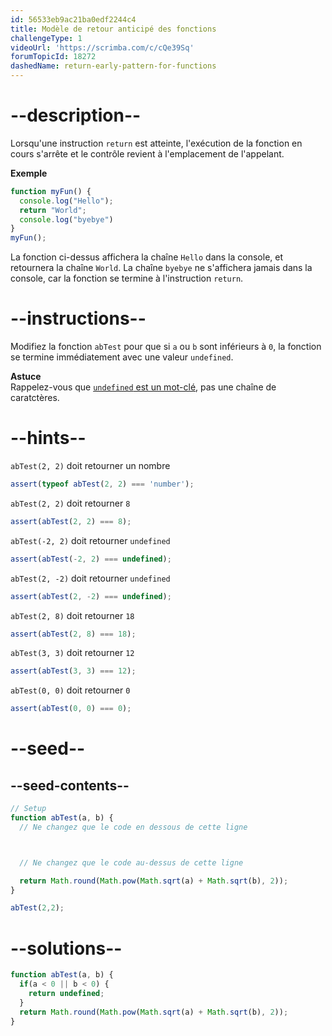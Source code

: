 ```yaml
---
id: 56533eb9ac21ba0edf2244c4
title: Modèle de retour anticipé des fonctions
challengeType: 1
videoUrl: 'https://scrimba.com/c/cQe39Sq'
forumTopicId: 18272
dashedName: return-early-pattern-for-functions
---
```


# --description--

Lorsqu'une instruction `return` est atteinte, l'exécution de la fonction en cours s'arrête et le contrôle revient à l'emplacement de l'appelant.

**Exemple**

```js
function myFun() {
  console.log("Hello");
  return "World";
  console.log("byebye")
}
myFun();
```

La fonction ci-dessus affichera la chaîne `Hello` dans la console, et retournera la chaîne `World`. La chaîne `byebye` ne s'affichera jamais dans la console, car la fonction se termine à l'instruction `return`.

# --instructions--

Modifiez la fonction `abTest` pour que si `a` ou `b` sont inférieurs à `0`, la fonction se termine immédiatement avec une valeur `undefined`.

**Astuce**  
Rappelez-vous que [`undefined` est un mot-clé](https://www.freecodecamp.org/learn/javascript-algorithms-and-data-structures/basic-javascript/understanding-uninitialized-variables), pas une chaîne de caratctères.

# --hints--

`abTest(2, 2)` doit retourner un nombre

```js
assert(typeof abTest(2, 2) === 'number');
```

`abTest(2, 2)` doit retourner `8`

```js
assert(abTest(2, 2) === 8);
```

`abTest(-2, 2)` doit retourner `undefined`

```js
assert(abTest(-2, 2) === undefined);
```

`abTest(2, -2)` doit retourner `undefined`

```js
assert(abTest(2, -2) === undefined);
```

`abTest(2, 8)` doit retourner `18`

```js
assert(abTest(2, 8) === 18);
```

`abTest(3, 3)` doit retourner `12`

```js
assert(abTest(3, 3) === 12);
```

`abTest(0, 0)` doit retourner `0`

```js
assert(abTest(0, 0) === 0);
```

# --seed--

## --seed-contents--

```js
// Setup
function abTest(a, b) {
  // Ne changez que le code en dessous de cette ligne



  // Ne changez que le code au-dessus de cette ligne

  return Math.round(Math.pow(Math.sqrt(a) + Math.sqrt(b), 2));
}

abTest(2,2);
```

# --solutions--

```js
function abTest(a, b) {
  if(a < 0 || b < 0) {
    return undefined;
  }
  return Math.round(Math.pow(Math.sqrt(a) + Math.sqrt(b), 2));
}
```
